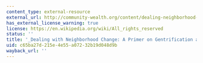 ```yaml
---
content_type: external-resource
external_url: http://community-wealth.org/content/dealing-neighborhood-changes-primer-gentrification-and-policy-choices
has_external_license_warning: true
license: https://en.wikipedia.org/wiki/All_rights_reserved
status: ''
title: '_Dealing with Neighborhood Change: A Primer on Gentrification and Policy Choices_'
uid: c65ba27d-215e-4e55-a072-32b19d048d9b
wayback_url: ''
---
```

